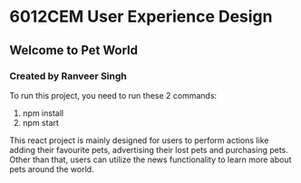 # 6012CEM User Experience Design
## Welcome to Pet World
### Created by Ranveer Singh

To run this project, you need to run these 2 commands:
1. npm install
2. npm start

This react project is mainly designed for users to perform actions like adding their favourite pets, advertising their lost pets and purchasing pets. Other than that, users can utilize the news functionality to learn more about pets around the world.
